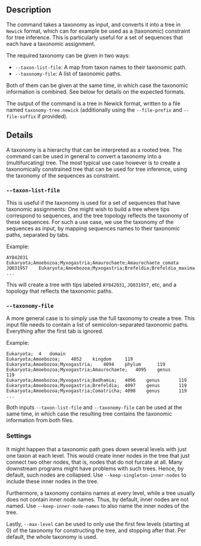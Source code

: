 ## Description

The command takes a taxonomy as input, and converts it into a tree in `Newick` format,
which can for example be used as a (taxonomic) constraint for tree inference.
This is particularly useful for a set of sequences that each have a taxonomic assignment.

The required taxonomy can be given in two ways:

  * `--taxon-list-file`: A map from taxon names to their taxonomic path.
  * `--taxonomy-file`: A list of taxonomic paths.

Both of them can be given at the same time, in which case the taxonomic information is combined.
See below for details on the expected formats.

The output of the command is a tree in Newick format, written to a file named `taxonomy-tree.newick`
(additionally using the `--file-prefix` and `--file-suffix` if provided).

## Details

A taxonomy is a hierarchy that can be interpreted as a rooted tree.
The command can be used in general to convert a taxonomy into a (multifurcating) tree.
The most typical use case however is to create a taxonomically constrained tree that can be used
for tree inference, using the taxonomy of the sequences as constraint.

### `--taxon-list-file`

This is useful if the taxonomy is used for a set of sequences that have taxonomic assignments:
One might wish to build a tree where tips correspond to sequences, and the tree topology
reflects the taxonomy of these sequences. For such a use case, we use the taxonomy of the sequences
as input, by mapping sequences names to their taxonomic paths, separated by tabs.

Example:

    AY842031	Eukaryota;Amoebozoa;Myxogastria;Amaurochaete;Amaurochaete_comata
    JQ031957	Eukaryota;Amoebozoa;Myxogastria;Brefeldia;Brefeldia_maxima
    ...

This will create a tree with tips labeled `AY842031`, `JQ031957`, etc, and a topology that reflects
the taxonomic paths.

### `--taxonomy-file`

A more general case is to simply use the full taxonomy to create a tree. This input file needs to
contain a list of semicolon-separated taxonomic paths. Everything after the first tab is ignored.

Example:

```
Eukaryota;	4	domain
Eukaryota;Amoebozoa;	4052	kingdom		119
Eukaryota;Amoebozoa;Myxogastria;	4094	phylum		119
Eukaryota;Amoebozoa;Myxogastria;Amaurochaete;	4095	genus		119
Eukaryota;Amoebozoa;Myxogastria;Badhamia;	4096	genus		119
Eukaryota;Amoebozoa;Myxogastria;Brefeldia;	4097	genus		119
Eukaryota;Amoebozoa;Myxogastria;Comatricha;	4098	genus		119
...
```

Both inputs `--taxon-list-file` and `--taxonomy-file` can be used at the same time,
in which case the resulting tree contains the taxonomic information from both files.

### Settings

It might happen that a taxonomic path goes down several levels with just one taxon at each level.
This would create inner nodes in the tree that just connect two other nodes, that is, nodes that
do not furcate at all. Many downstream programs might have problems with such trees.
Hence, by default, such nodes are collapsed. Use `--keep-singleton-inner-nodes` to include these
inner nodes in the tree.

Furthermore, a taxonomy contains names at every level, while a tree usually does not contain
inner node names. Thus, by default, inner nodes are not named. Use `--keep-inner-node-names`
to also name the inner nodes of the tree.

Lastly, `--max-level` can be used to only use the first few levels (starting at 0) of the taxonomy
for constructing the tree, and stopping after that. Per default, the whole taxonomy is used.
